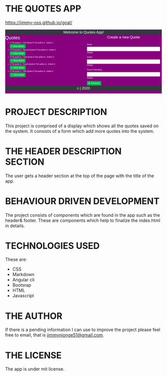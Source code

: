# THE QUOTES APP
   https://jimmy-oss.github.io/goal/
   
   ![screenshot](./screenshot/screen.jpg)

# PROJECT DESCRIPTION
This project is comprised of a display which shows all the quotes saved on the system.
It consists of a form which add more quotes into the system.
# THE HEADER DESCRIPTION SECTION
The user gets a header section at the top of the page with the title of the app.
# BEHAVIOUR DRIVEN DEVELOPMENT
The project consists of components which are found in the app such as the header& footer.
  These are components which help to finalize the index.html in details.
# TECHNOLOGIES USED
These are:<ul>
        <li>CSS</li>
        <li>Markdown</li>
        <li>Angular cli</li>
        <li>Bootsrap</li>
        <li>HTML</li>
        <li>Javascript</li>
             </ul>
# THE AUTHOR
If there is a pending information I can use to improve the project please feel free to email,
that is jimmynjonge51@gmail.com.
# THE LICENSE
The app is under mit license.

